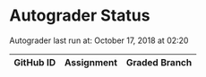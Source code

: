 # Autograder Status
Autograder last run at: October 17, 2018 at 02:20

| GitHub ID | Assignment | Graded Branch |
|-----------|------------|---------------|
